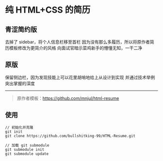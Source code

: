 # 纯 HTML+CSS 的简历

## 青涩简约版

去掉了 sidebar，将个人信息栏移至首栏
因为没有那么多履历，所以将原作者简历模板修改为更简介的风格
向面试官暗示菜鸡新手的懵懂无知，一干二净

## 原版

保留侧边栏，因为发现技能上可以花里胡哨地给上从设计到实现
并通过技术举例突出掌握的深度

---

> 原作者模板：https://github.com/mnjul/html-resume

## 使用

```git
// 初始化并克隆
git init
git clone https://github.com/bullshitking-99/HTML-Resume.git

// 加载 git submodule
git submodule init
git submodule update
```
